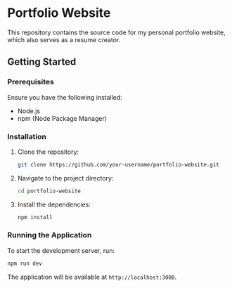 # Portfolio Website

This repository contains the source code for my personal portfolio website, which also serves as a resume creator.

## Getting Started

### Prerequisites

Ensure you have the following installed:
- Node.js
- npm (Node Package Manager)

### Installation

1. Clone the repository:
   ```sh
   git clone https://github.com/your-username/portfolio-website.git
   ```
2. Navigate to the project directory:
   ```sh
   cd portfolio-website
   ```
3. Install the dependencies:
   ```sh
   npm install
   ```

### Running the Application

To start the development server, run:
```sh
npm run dev
```

The application will be available at `http://localhost:3000`.

